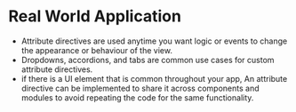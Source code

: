 # Real World Application

- Attribute directives are used anytime you want logic or events to change the appearance or behaviour of the view. 
- Dropdowns, accordions, and tabs are common use cases for custom attribute directives.
-  if there is a UI element that is common throughout your app, An attribute directive can be implemented to share it across components and modules to avoid repeating the code for the same functionality.